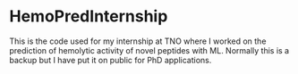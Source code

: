 # HemoPredInternship
This is the code used for my internship at TNO where I worked on the prediction of hemolytic activity of novel peptides with ML. Normally this is a backup but I have put it on public for PhD applications.
